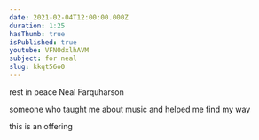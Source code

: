 ```yaml
---
date: 2021-02-04T12:00:00.000Z
duration: 1:25
hasThumb: true
isPublished: true
youtube: VFNOdxlhAVM
subject: for neal
slug: kkqt56o0
---
```

rest in peace Neal Farquharson

someone who taught me about music and helped me find my way

this is an offering

